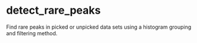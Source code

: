 # detect_rare_peaks
Find rare peaks in picked or unpicked data sets using a histogram grouping and filtering method.

